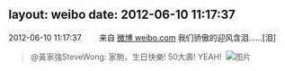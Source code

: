 layout: weibo
date: 2012-06-10 11:17:37
---
2012-06-10 11:17:37  &nbsp;&nbsp;&nbsp;&nbsp;&nbsp;&nbsp; 来自 <a href="http://weibo.com/" rel="nofollow">微博 weibo.com</a>
我们骄傲的迎风含泪……[泪]
>  @黃家強SteveWong: 家駒，生日快樂! 50大壽! YEAH! ​​​
>  ![图片](https://ww3.sinaimg.cn/large/687a346bgw1dtscr5kn7sj.jpg)
